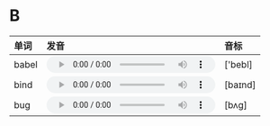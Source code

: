 
# B

| 单词  | 发音 | 音标 |
| :-- | :-- | :-- |
| babel | <audio :src="$withBase('/audio/babel.mp3')" controls="controls"></audio> | ['bebl] |
| bind | <audio :src="$withBase('/audio/bind.mp3')" controls="controls"></audio> | [baɪnd] |
| bug | <audio :src="$withBase('/audio/bug.mp3')" controls="controls"></audio> | [bʌg] |

<style lang="css">
audio {
  height: 30px;
}

@media screen and (max-width: 720px){
  audio { 
    width: 20px; 
  } 
}
</style>
